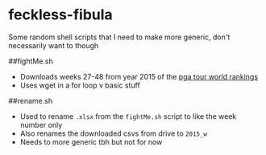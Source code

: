 # feckless-fibula
Some random shell scripts that I need to make more generic, don't necessarily want to though

##fightMe.sh
* Downloads weeks 27-48 from year 2015 of the [pga tour world rankings](http://www.owgr.com/)
* Uses wget in a for loop v basic stuff

##rename.sh
* Used to rename ``` .xlsx ``` from the ``` fightMe.sh ``` script to like the week number only
* Also renames the downloaded csvs from drive to ``` 2015_w ```
* Needs to more generic tbh but not for now
